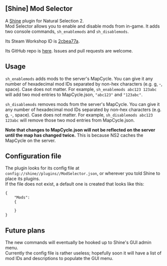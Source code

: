 ## [Shine] Mod Selector
A [Shine](https://github.com/Person8880/Shine) plugin for Natural Selection 2.  
Mod Selector allows you to enable and disable mods from in-game. It adds two console commands, `sh_enablemods` and `sh_disablemods`.  

Its Steam Workshop ID is [2cbea77a](https://steamcommunity.com/sharedfiles/filedetails/?id=750692218).  

Its GitHub repo is [here](https://github.com/keatsandyeats/Shine-ModSelector). Issues and pull requests are welcome.  

## Usage
`sh_enablemods` adds mods to the server's MapCycle. You can give it any number of hexadecimal mod IDs separated by non-hex characters (e.g. g, -, space). Case does not matter.
For example, `sh_enablemods abc123 123abc` will add two mod entries to MapCycle.json, `"abc123"` and `"123abc"`. 

`sh_disablemods` removes mods from the server's MapCycle. You can give it any number of hexadecimal mod IDs separated by non-hex characters (e.g. g, -, space). Case does not matter.
For example, `sh_disablemods abc123 123abc` will remove those two mod entries from MapCycle.json.  

**Note that changes to MapCycle.json will not be reflected on the server until the map has changed twice.** This is because NS2 caches the MapCycle on the server.  


## Configuration file
The plugin looks for its config file at `config://shine//plugins//ModSelector.json`, or wherever you told Shine to place its plugins.  
If the file does not exist, a default one is created that looks like this:  
````    
{
    "Mods":
    {
        
    }
}  
````

## Future plans  
The new commands will eventually be hooked up to Shine's GUI admin menu.  
Currently the config file is rather useless; hopefully soon it will have a list of mod IDs and descriptions to populate the GUI menu.
